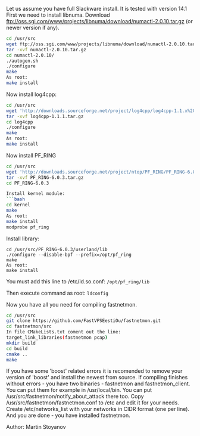 Let us assume you have full Slackware install. It is tested with version 14.1
First we need to install libnuma. Download ftp://oss.sgi.com/www/projects/libnuma/download/numactl-2.0.10.tar.gz (or newer version if any).

```bash
cd /usr/src
wget ftp://oss.sgi.com/www/projects/libnuma/download/numactl-2.0.10.tar.gz
tar -xvf numactl-2.0.10.tar.gz
cd numactl-2.0.10/
./autogen.sh
./configure
make
As root:
make install
```

Now install log4cpp:
```bash
cd /usr/src
wget 'http://downloads.sourceforge.net/project/log4cpp/log4cpp-1.1.x%20%28new%29/log4cpp-1.1/log4cpp-1.1.1.tar.gz?r=http%3A%2F%2Fsourceforge.net%2Fprojects%2Flog4cpp%2Ffiles%2Flog4cpp-1.1.x%2520%2528new%2529%2F&ts=1422275810&use_mirror=cznic' -Olog4cpp-1.1.1.tar.gz
tar -xvf log4cpp-1.1.1.tar.gz
cd log4cpp
./configure
make
As root:
make install
```

Now install PF_RING

```bash
cd /usr/src
wget 'http://downloads.sourceforge.net/project/ntop/PF_RING/PF_RING-6.0.3.tar.gz?r=http%3A%2F%2Fsourceforge.net%2Fprojects%2Fntop%2Ffiles%2FPF_RING%2F&ts=1402307916&use_mirror=cznic' -OPF_RING-6.0.3.tar.gz
tar -xvf PF_RING-6.0.3.tar.gz
cd PF_RING-6.0.3

Install kernel module:
```bash
cd kernel
make
As root:
make install
modprobe pf_ring
```

Install library:
```
cd /usr/src/PF_RING-6.0.3/userland/lib
./configure --disable-bpf --prefix=/opt/pf_ring
make
As root:
make install
```

You must add this line to /etc/ld.so.conf: ```/opt/pf_ring/lib```

Then execute command as root: ```ldconfig```

Now you have all you need for compiling fastnetmon.

```bash
cd /usr/src
git clone https://github.com/FastVPSEestiOu/fastnetmon.git
cd fastnetmon/src
In file CMakeLists.txt coment out the line:
target_link_libraries(fastnetmon pcap)
mkdir build
cd build
cmake ..
make
```

If you have some 'boost' related errors it is recomended to remove your version of 'boost' and install the newest from source. If compiling finishes without errors - you have two binaries - fastnetmon and fastnetmon_client. You can put them for example in /usr/local/bin. You can put /usr/src/fastnetmon/notify_about_attack there too. Copy /usr/src/fastnetmon/fastnetmon.conf to /etc and edit it for your needs. Create /etc/networks_list with your networks in CIDR format (one per line). And you are done - you have installed fastnetmon.

Author: Martin Stoyanov 
